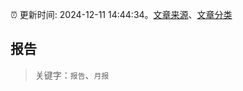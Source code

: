 :alarm_clock: 更新时间: 2024-12-11 14:44:34。[文章来源](/README.md)、[文章分类](/TAGS.md)

## 报告


> 关键字：`报告`、`月报`



